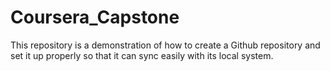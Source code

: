# Coursera_Capstone
This repository is a demonstration of how to create a Github repository and set it up properly so that it can sync easily with its local system.
